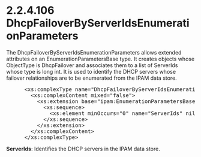<html dir="LTR" xmlns:mshelp="http://msdn.microsoft.com/mshelp" xmlns:ddue="http://ddue.schemas.microsoft.com/authoring/2003/5" xmlns:xlink="http://www.w3.org/1999/xlink" xmlns:tool="http://www.microsoft.com/tooltip">
 <body>
 <div id="header">
 <h1 class="heading">2.2.4.106 DhcpFailoverByServerIdsEnumerationParameters</h1>
 </div>
 <div id="mainSection">
 <div id="mainBody">
 <div id="allHistory" class="saveHistory"></div>
 <div id="sectionSection0" class="section" name="collapseableSection">
 

<p>The DhcpFailoverByServerIdsEnumerationParameters allows
extended attributes on an EnumerationParametersBase type. It creates objects
whose ObjectType is DhcpFailover and associates them to a list of ServerIds
whose type is long int. It is used to identify the DHCP servers whose failover
relationships are to be enumerated from the IPAM data store.</p>

<dl>
<dd>
<div><pre> &lt;xs:complexType name=&quot;DhcpFailoverByServerIdsEnumerationParameters&quot;&gt;
   &lt;xs:complexContent mixed=&quot;false&quot;&gt;
     &lt;xs:extension base=&quot;ipam:EnumerationParametersBase&quot;&gt;
       &lt;xs:sequence&gt;
         &lt;xs:element minOccurs=&quot;0&quot; name=&quot;ServerIds&quot; nillable=&quot;true&quot; type=&quot;serarr:ArrayOflong&quot; /&gt;
       &lt;/xs:sequence&gt;
     &lt;/xs:extension&gt;
   &lt;/xs:complexContent&gt;
 &lt;/xs:complexType&gt;
</pre></div>
</dd></dl>

<p><b>ServerIds</b>: Identifies the DHCP servers in the
IPAM data store.</p>


 </div>
 </div>
 </div>
 </body>
</html>
